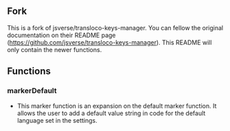 ## Fork
This is a fork of jsverse/transloco-keys-manager. You can fellow the original documentation on their README page (https://github.com/jsverse/transloco-keys-manager). 
This README will only contain the newer functions. 

## Functions

### markerDefault
* This marker function is an expansion on the default marker function. It allows the user to add a default value string in code for the default language set in the settings. 